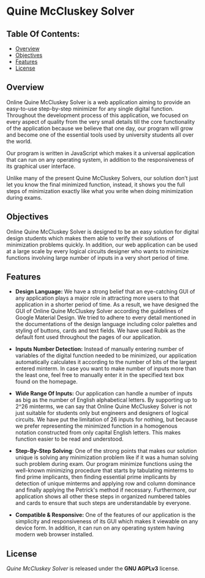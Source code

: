 # Quine McCluskey Solver

## Table Of Contents:

* [Overview](#overview)
* [Objectives](#objectives)
* [Features](#features)
* [License](#license)

## Overview

Online Quine McCluskey Solver is a web application aiming to provide an easy-to-use step-by-step minimizer for any single digital function. Throughout the development process of this application, we focused on every aspect of quality from the very small details till the core functionality of the application because we believe that one day, our program will grow and become one of the essential tools used by university students all over the world.

Our program is written in JavaScript which makes it a universal application that can run on any operating system, in addition to the responsiveness of its graphical user interface.

Unlike many of the present Quine McCluskey Solvers, our solution don’t just let you know the final minimized function, instead, it shows you the full steps of minimization exactly like what you write when doing minimization during exams.

## Objectives

Online Quine McCluskey Solver is designed to be an easy solution for digital design students which makes them able to verify their solutions of minimization problems quickly. In addition, our web application can be used at a large scale by every logical circuits designer who wants to minimize functions involving large number of inputs in a very short period of time.

## Features

* **Design Language:** We have a strong belief that an eye-catching GUI of any application plays a major role in attracting more users to that application in a shorter period of time. As a result, we have designed the GUI of Online Quine McCluskey Solver according the guidelines of Google Material Design. We tried to adhere to every detail mentioned in the documentations of the design language including color palettes and styling of buttons, cards and text fields. We have used Rubik as the default font used throughout the pages of our application.

* **Inputs Number Detection:** Instead of manually entering number of variables of the digital function needed to be minimized, our application automatically calculates it according to the number of bits of the largest entered minterm. In case you want to make number of inputs more than the least one, feel free to manually enter it in the specified text box found on the homepage.

* **Wide Range Of Inputs:** Our application can handle a number of inputs as big as the number of English alphabetical letters. By supporting up to 2^26 minterms, we can say that Online Quine McCluskey Solver is not just suitable for students only but engineers and designers of logical circuits. We have put the limitation of 26 inputs for nothing, but because we prefer representing the minimized function in a homogenous notation constructed from only capital English letters. This makes function easier to be read and understood.

* **Step-By-Step Solving**: One of the strong points that makes our solution unique is solving any minimization problem like if it was a human solving such problem during exam. Our program minimize functions using the well-known minimizing procedure that starts by tabulating minterms to find prime implicants, then finding essential prime implicants by detection of unique minterms and applying row and column dominance and finally applying the Petrick's method if necessary. Furthermore, our application shows all other these steps in organized numbered tables and cards to ensure that such steps are understandable by everyone.

* **Compatible & Responsive:** One of the features of our application is the simplicity and responsiveness of its GUI which makes it viewable on any device form. In addition, it can run on any operating system having modern web browser installed.

## License

*Quine McCluskey Solver* is released under the **GNU AGPLv3** license.